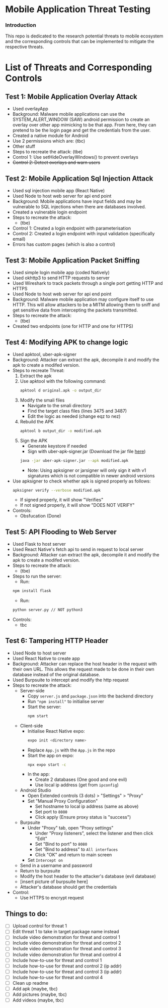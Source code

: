 # Mobile Application Threat Testing

### Introduction

This repo is dedicated to the research potential threats to mobile ecosystem and the corresponding controls that can be implemented to mitigate the respective threats.

# List of Threats and Corresponding Controls

## Test 1: Mobile Application Overlay Attack

- Used overlayApp
- Background: Malware mobile applications can use the SYSTEM_ALERT_WINDOW (SAW) android permission to create an overlay over other app mimicking to be that app. From here, they can pretend to be the login page and get the credentials from the user.
- Created a native module for Android
- Use 2 permissions which are: (tbc)
- Other stuff
- Steps to recreate the attack: (tbe)
- Control 1: Use setHideOverlayWindows() to prevent overlays
- ~~Control 2: Detect overlays and warn users~~

## Test 2: Mobile Application Sql Injection Attack

- Used sql injection mobile app (React Native)
- Used Node to host web server for api end point
- Background: Mobile applications have input fields and may be vulnerable to SQL injections when there are databases involved.
- Created a vulnerable login endpoint
- Steps to recreate the attack:
  - (tbe)
- Control 1: Created a login endpoint with parameterisation
- Control 2: Created a login endpoint with input validation (specifically email)
- Errors has custom pages (which is also a control)

## Test 3: Mobile Application Packet Sniffing

- Used simple login mobile app (coded Natively)
- Used okhttp3 to send HTTP requests to server
- Used Wireshark to track packets through a single port getting HTTP and HTTPS
- Used Node to host web server for api end point
- Background: Malware mobile application may configure itself to use HTTP. This will allow attackers to be a MITM allowing them to sniff and get sensitive data from intercepting the packets transmitted.
- Steps to recreate the attack:
  - (tbe)
- Created two endpoints (one for HTTP and one for HTTPS)

## Test 4: Modifying APK to change logic

- Used apktool, uber-apk-signer
- Background: Attacker can extract the apk, decompile it and modify the apk to create a modifed version.
- Steps to recreate Threat:
  1. Extract the apk
  2. Use apktool with the following command:
     ```bash
     apktool d original.apk -o output_dir
     ```
  3. Modify the smali files
     - Navigate to the smali directory
     - Find the target class files (lines 3475 and 3487)
     - Edit the logic as needed (change eqz to nez)
  4. Rebuild the APK
     ```bash
     apktool b output_dir -o modified.apk
     ```
  5. Sign the APK
     - Generate keystore if needed
     - Sign with uber-apk-signer.jar (Download the jar file [here](https://github.com/patrickfav/uber-apk-signer))
     ```bash
     java -jar uber-apk-signer.jar --apk modified.apk
     ```
     - Note: Using apksigner or jarsigner will only sign it with v1 signatures which is not compatible in newer android versions
- Use apksigner to check whether apk is signed properly as follows:
  ```bash
  apksigner verify --verbose modified.apk
  ```
  - If signed properly, it will show "Verifies"
  - If not signed properly, it will show "DOES NOT VERIFY"
- Controls:
  - Obsfucation (Done)

## Test 5: API Flooding to Web Server

- Used Flask to host server
- Used React Native's fetch api to send in request to local server
- Background: Attacker can extract the apk, decompile it and modify the apk to create a modifed version.
- Steps to recreate the attack:
  - (tbe)
- Steps to run the server:
  - Run:
  ```bash
  npm install flask
  ```
  - Run:
  ```bash
  python server.py // NOT python3
  ```
- Controls:
  - tbc

## Test 6: Tampering HTTP Header

- Used Node to host server
- Used React Native to create app
- Background: Attacker can replace the host header in the request with their own URL. This allows the request made to be done in their own database instead of the original database.
- Used Burpsuite to intercept and modify the http request
- Steps to recreate the attack:
  - Server-side
    - Copy `server.js` and `package.json` into the backend directory
    - Run `"npm install"` to initialise server
    - Start the server:
      ```bash
      npm start
      ```
  - Client-side
    - Initialise React Native expo:
      ```bash
      expo init <directory name>
      ```
    - Replace `App.js` with the `App.js` in the repo
    - Start the app on expo:
      ```bash
      npx expo start -c
      ```
    - In the app:
      - Create 2 databases (One good and one evil)
      - Use local ip address (get from `ipconfig`)
  - Android Studio
    - Open Extended controls (3 dots) > "Settings" > "Proxy"
    - Set "Manual Proxy Configuration"
      - Set hostname to local ip address (same as above)
      - Set port to `8080`
      - Click apply (Ensure proxy status is "success")
  - Burpsuite
    - Under "Proxy" tab, open "Proxy settings"
      - Under "Proxy listeners", select the listener and then click "Edit"
      - Set "Bind to port" to `8080`
      - Set "Bind to address" to `All interfaces`
      - Click "OK" and return to main screen
    - Set `Intercept on`
  - Send in a username and password
  - Return to burpsuite
  - Modify the host header to the attacker's database (evil database)
  - [insert picture of burpsuite here]
  - Attacker's database should get the credentials
- Control:
  - Use HTTPS to encrypt request

## Things to do:

- [ ] Upload control for threat 1
- [ ] Edit threat 1 to take in target package name instead
- [ ] Include video demonstration for threat and control 1
- [ ] Include video demonstration for threat and control 2
- [ ] Include video demonstration for threat and control 3
- [ ] Include video demonstration for threat and control 4
- [ ] Include how-to-use for threat and control 1
- [ ] Include how-to-use for threat and control 2 (ip addr)
- [ ] Include how-to-use for threat and control 3 (ip addr)
- [ ] Include how-to-use for threat and control 4
- [ ] Clean up readme
- [ ] Add apk (maybe, tbc)
- [ ] Add pictures (maybe, tbc)
- [ ] Add videos (maybe, tbc)

